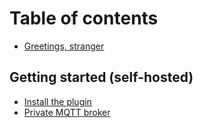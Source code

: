 # Table of contents

* [Greetings, stranger](README.md)

## Getting started \(self-hosted\) <a id="getting-started"></a>

* [Install the plugin](getting-started/install-the-plugin.md)
* [Private MQTT broker](getting-started/private-mqtt-broker.md)

